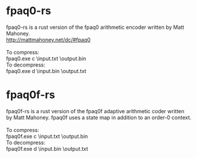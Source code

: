 # fpaq0-rs

fpaq0-rs is a rust version of the fpaq0 arithmetic encoder written by Matt Mahoney.<br>
http://mattmahoney.net/dc/#fpaq0<br>
<br>
To compress:<br>
fpaq0.exe c \input.txt \output.bin<br>
To decompress:<br>
fpaq0.exe d \input.bin \output.txt<br>

# fpaq0f-rs
fpaq0f-rs is a rust version of the fpaq0f adaptive arithmetic coder written by Matt Mahoney. fpaq0f uses a state map in addition to an order-0 context.<br>
<br>
To compress:<br>
fpaq0f.exe c \input.txt \output.bin<br>
To decompress:<br>
fpaq0f.exe d \input.bin \output.txt<br>
